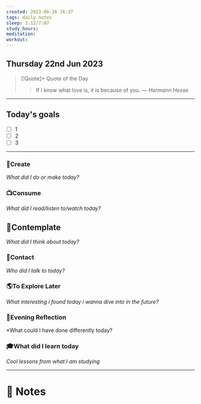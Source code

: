 ```yaml
---
created: 2023-06-26 16:37
tags: daily notes
sleep: 3:12/7:07
study_hours: 
meditation: 
workout: 
---
```



## Thursday 22nd Jun 2023


> [!Quote]+ Quote of the Day  
> > If I know what love is, it is because of you.
> — <cite>Hermann Hesse</cite>

--- 
## Today's goals

- [ ] 1
- [ ] 2
- [ ] 3

---

### 🎨Create
*What did I do or make today?*

  
### 📺Consume
*What did I read/listen to/watch today?*

  
## 💭Contemplate
*What did I think about today?*


### 👬Contact
*Who did I talk to today?*

  
### 🌎To Explore Later
*What interesting i found today i wanna dive into in the future?*


### 🌃Evening Reflection
*What could I have done differently today?


### 🎓What did I learn today
*Cool lessons from what I am studying*

---
# 📝 Notes


